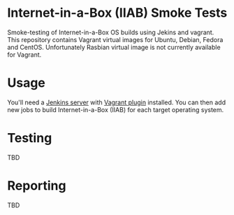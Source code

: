 Internet-in-a-Box (IIAB) Smoke Tests
==============================
Smoke-testing of Internet-in-a-Box OS builds using Jekins and vagrant. This repository contains Vagrant virtual images for Ubuntu, Debian, Fedora and CentOS. Unfortunately Rasbian virtual image is not currently available for Vagrant.

# Usage
You'll need a [Jenkins server](http://jenkins.io/) with [Vagrant plugin](https://wiki.jenkins.io/display/JENKINS/Vagrant-plugin) installed. You can then add new jobs to build Internet-in-a-Box (IIAB) for each target operating system.



# Testing

TBD


# Reporting

TBD
